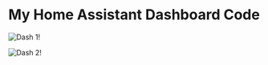 # My Home Assistant Dashboard Code

![Dash 1!](1_dasboard.gif "Dashboard")

![Dash 2!](2_dasboard.gif "Dashboard")
